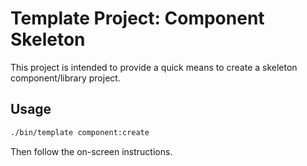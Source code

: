 # Template Project: Component Skeleton

This project is intended to provide a quick means to create a skeleton component/library project.

## Usage

```bash
./bin/template component:create
```

Then follow the on-screen instructions.
